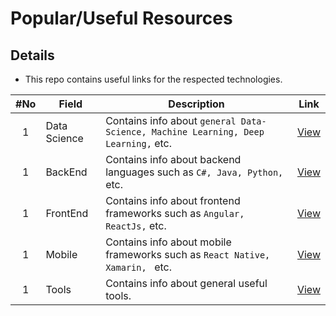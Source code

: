 # Popular/Useful Resources

## Details
* This repo contains useful links for the respected technologies.

|#No|Field</div>|Description|Link| 
| :----: | ---------------------- |  -------------------------------------------- | :-----------: |
| 1 | Data Science | Contains info about `general Data-Science, Machine Learning, Deep Learning,` etc. | [View](https://github.com/mannam95/HelpfulResources/tree/main/data_science) |
| 1 | BackEnd | Contains info about backend languages such as `C#, Java, Python,` etc. | [View](https://github.com/mannam95/HelpfulResources/tree/main/backend) |
| 1 | FrontEnd | Contains info about frontend frameworks such as `Angular, ReactJs,` etc. | [View](https://github.com/mannam95/HelpfulResources/tree/main/frontend) |
| 1 | Mobile | Contains info about mobile frameworks such as `React Native, Xamarin, ` etc. | [View](https://github.com/mannam95/HelpfulResources/tree/main/mobile) |
| 1 | Tools | Contains info about general useful tools. | [View](https://github.com/mannam95/HelpfulResources/tree/main/tools) |
